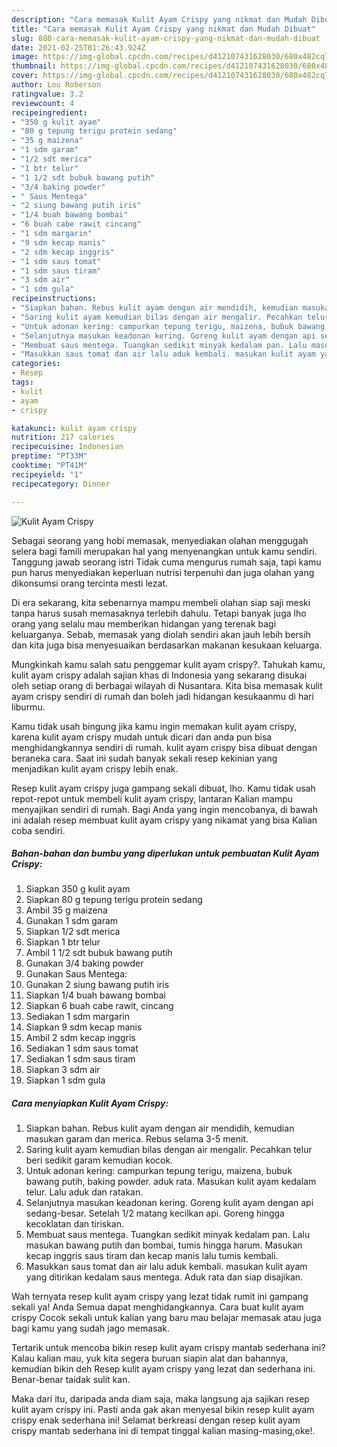```yaml
---
description: "Cara memasak Kulit Ayam Crispy yang nikmat dan Mudah Dibuat"
title: "Cara memasak Kulit Ayam Crispy yang nikmat dan Mudah Dibuat"
slug: 880-cara-memasak-kulit-ayam-crispy-yang-nikmat-dan-mudah-dibuat
date: 2021-02-25T01:26:43.924Z
image: https://img-global.cpcdn.com/recipes/d412107431628030/680x482cq70/kulit-ayam-crispy-foto-resep-utama.jpg
thumbnail: https://img-global.cpcdn.com/recipes/d412107431628030/680x482cq70/kulit-ayam-crispy-foto-resep-utama.jpg
cover: https://img-global.cpcdn.com/recipes/d412107431628030/680x482cq70/kulit-ayam-crispy-foto-resep-utama.jpg
author: Lou Roberson
ratingvalue: 3.2
reviewcount: 4
recipeingredient:
- "350 g kulit ayam"
- "80 g tepung terigu protein sedang"
- "35 g maizena"
- "1 sdm garam"
- "1/2 sdt merica"
- "1 btr telur"
- "1 1/2 sdt bubuk bawang putih"
- "3/4 baking powder"
- " Saus Mentega"
- "2 siung bawang putih iris"
- "1/4 buah bawang bombai"
- "6 buah cabe rawit cincang"
- "1 sdm margarin"
- "9 sdm kecap manis"
- "2 sdm kecap inggris"
- "1 sdm saus tomat"
- "1 sdm saus tiram"
- "3 sdm air"
- "1 sdm gula"
recipeinstructions:
- "Siapkan bahan. Rebus kulit ayam dengan air mendidih, kemudian masukan garam dan merica. Rebus selama 3-5 menit."
- "Saring kulit ayam kemudian bilas dengan air mengalir. Pecahkan telur beri sedikit garam kemudian kocok."
- "Untuk adonan kering: campurkan tepung terigu, maizena, bubuk bawang putih, baking powder. aduk rata. Masukan kulit ayam kedalam telur. Lalu aduk dan ratakan."
- "Selanjutnya masukan keadonan kering. Goreng kulit ayam dengan api sedang-besar. Setelah 1/2 matang kecilkan api. Goreng hingga kecoklatan dan tiriskan."
- "Membuat saus mentega. Tuangkan sedikit minyak kedalam pan. Lalu masukan bawang putih dan bombai, tumis hingga harum. Masukan kecap inggris saus tiram dan kecap manis lalu tumis kembali."
- "Masukkan saus tomat dan air lalu aduk kembali. masukan kulit ayam yang ditirikan kedalam saus mentega. Aduk rata dan siap disajikan."
categories:
- Resep
tags:
- kulit
- ayam
- crispy

katakunci: kulit ayam crispy 
nutrition: 217 calories
recipecuisine: Indonesian
preptime: "PT33M"
cooktime: "PT41M"
recipeyield: "1"
recipecategory: Dinner

---
```



![Kulit Ayam Crispy](https://img-global.cpcdn.com/recipes/d412107431628030/680x482cq70/kulit-ayam-crispy-foto-resep-utama.jpg)

Sebagai seorang yang hobi memasak, menyediakan olahan menggugah selera bagi famili merupakan hal yang menyenangkan untuk kamu sendiri. Tanggung jawab seorang istri Tidak cuma mengurus rumah saja, tapi kamu pun harus menyediakan keperluan nutrisi terpenuhi dan juga olahan yang dikonsumsi orang tercinta mesti lezat.

Di era  sekarang, kita sebenarnya mampu membeli olahan siap saji meski tanpa harus susah memasaknya terlebih dahulu. Tetapi banyak juga lho orang yang selalu mau memberikan hidangan yang terenak bagi keluarganya. Sebab, memasak yang diolah sendiri akan jauh lebih bersih dan kita juga bisa menyesuaikan berdasarkan makanan kesukaan keluarga. 



Mungkinkah kamu salah satu penggemar kulit ayam crispy?. Tahukah kamu, kulit ayam crispy adalah sajian khas di Indonesia yang sekarang disukai oleh setiap orang di berbagai wilayah di Nusantara. Kita bisa memasak kulit ayam crispy sendiri di rumah dan boleh jadi hidangan kesukaanmu di hari liburmu.

Kamu tidak usah bingung jika kamu ingin memakan kulit ayam crispy, karena kulit ayam crispy mudah untuk dicari dan anda pun bisa menghidangkannya sendiri di rumah. kulit ayam crispy bisa dibuat dengan beraneka cara. Saat ini sudah banyak sekali resep kekinian yang menjadikan kulit ayam crispy lebih enak.

Resep kulit ayam crispy juga gampang sekali dibuat, lho. Kamu tidak usah repot-repot untuk membeli kulit ayam crispy, lantaran Kalian mampu menyajikan sendiri di rumah. Bagi Anda yang ingin mencobanya, di bawah ini adalah resep membuat kulit ayam crispy yang nikamat yang bisa Kalian coba sendiri.

<!--inarticleads1-->

##### Bahan-bahan dan bumbu yang diperlukan untuk pembuatan Kulit Ayam Crispy:

1. Siapkan 350 g kulit ayam
1. Siapkan 80 g tepung terigu protein sedang
1. Ambil 35 g maizena
1. Gunakan 1 sdm garam
1. Siapkan 1/2 sdt merica
1. Siapkan 1 btr telur
1. Ambil 1 1/2 sdt bubuk bawang putih
1. Gunakan 3/4 baking powder
1. Gunakan  Saus Mentega:
1. Gunakan 2 siung bawang putih iris
1. Siapkan 1/4 buah bawang bombai
1. Siapkan 6 buah cabe rawit, cincang
1. Sediakan 1 sdm margarin
1. Siapkan 9 sdm kecap manis
1. Ambil 2 sdm kecap inggris
1. Sediakan 1 sdm saus tomat
1. Sediakan 1 sdm saus tiram
1. Siapkan 3 sdm air
1. Siapkan 1 sdm gula




<!--inarticleads2-->

##### Cara menyiapkan Kulit Ayam Crispy:

1. Siapkan bahan. Rebus kulit ayam dengan air mendidih, kemudian masukan garam dan merica. Rebus selama 3-5 menit.
1. Saring kulit ayam kemudian bilas dengan air mengalir. Pecahkan telur beri sedikit garam kemudian kocok.
1. Untuk adonan kering: campurkan tepung terigu, maizena, bubuk bawang putih, baking powder. aduk rata. Masukan kulit ayam kedalam telur. Lalu aduk dan ratakan.
1. Selanjutnya masukan keadonan kering. Goreng kulit ayam dengan api sedang-besar. Setelah 1/2 matang kecilkan api. Goreng hingga kecoklatan dan tiriskan.
1. Membuat saus mentega. Tuangkan sedikit minyak kedalam pan. Lalu masukan bawang putih dan bombai, tumis hingga harum. Masukan kecap inggris saus tiram dan kecap manis lalu tumis kembali.
1. Masukkan saus tomat dan air lalu aduk kembali. masukan kulit ayam yang ditirikan kedalam saus mentega. Aduk rata dan siap disajikan.




Wah ternyata resep kulit ayam crispy yang lezat tidak rumit ini gampang sekali ya! Anda Semua dapat menghidangkannya. Cara buat kulit ayam crispy Cocok sekali untuk kalian yang baru mau belajar memasak atau juga bagi kamu yang sudah jago memasak.

Tertarik untuk mencoba bikin resep kulit ayam crispy mantab sederhana ini? Kalau kalian mau, yuk kita segera buruan siapin alat dan bahannya, kemudian bikin deh Resep kulit ayam crispy yang lezat dan sederhana ini. Benar-benar taidak sulit kan. 

Maka dari itu, daripada anda diam saja, maka langsung aja sajikan resep kulit ayam crispy ini. Pasti anda gak akan menyesal bikin resep kulit ayam crispy enak sederhana ini! Selamat berkreasi dengan resep kulit ayam crispy mantab sederhana ini di tempat tinggal kalian masing-masing,oke!.

